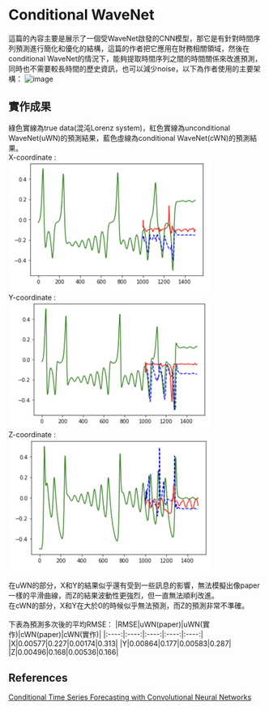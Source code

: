 # Conditional WaveNet
這篇的內容主要是展示了一個受WaveNet啟發的CNN模型，那它是有針對時間序列預測進行簡化和優化的結構，這篇的作者把它應用在財務相關領域，然後在conditional WaveNet的情況下，能夠提取時間序列之間的時間關係來改進預測，同時也不需要較長時間的歷史資訊，也可以減少noise，以下為作者使用的主要架構：
![image](https://asset-pdf.scinapse.io/prod/2603648311/figures/figure-2.3.jpg)

## 實作成果
綠色實線為true data(混沌Lorenz system)，紅色實線為unconditional WaveNet(uWN)的預測結果，藍色虛線為conditional WaveNet(cWN)的預測結果。  
X-coordinate :  
<img src="https://raw.githubusercontent.com/XieYiZhi78/cWaveNet/main/img/WaveNet_x_final.png" alt="resultx" width="400"/>  
Y-coordinate :  
<img src="https://raw.githubusercontent.com/XieYiZhi78/cWaveNet/main/img/WaveNet_y_final.png" alt="resultx" width="400"/>  
Z-coordinate :  
<img src="https://raw.githubusercontent.com/XieYiZhi78/cWaveNet/main/img/WaveNet_z_final.png" alt="resultx" width="400"/>  


在uWN的部分，X和Y的結果似乎還有受到一些訊息的影響，無法模擬出像paper一樣的平滑曲線，而Z的結果波動性更強烈，但一直無法順利改進。  
在cWN的部分，X和Y在大於0的時候似乎無法預測，而Z的預測非常不準確。  
<br/>
下表為預測多次後的平均RMSE：
|RMSE|uWN(paper)|uWN(實作)|cWN(paper)|cWN(實作)|
|:----:|:----:|:----:|:----:|:----:|
|X|0.00577|0.227|0.00174|0.313|
|Y|0.00864|0.177|0.00583|0.287|
|Z|0.00496|0.168|0.00536|0.166|

## References
[Conditional Time Series Forecasting with Convolutional Neural
Networks](https://arxiv.org/pdf/1703.04691.pdf)
